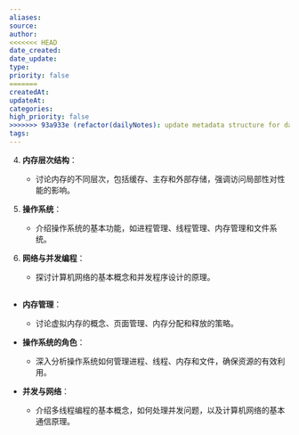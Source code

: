 ```yaml
---
aliases: 
source: 
author: 
<<<<<<< HEAD
date_created: 
date_update: 
type: 
priority: false
=======
createdAt: 
updateAt: 
categories: 
high_priority: false
>>>>>>> 93a933e (refactor(dailyNotes): update metadata structure for daily notes)
tags:
---
```



4. **内存层次结构**：
   - 讨论内存的不同层次，包括缓存、主存和外部存储，强调访问局部性对性能的影响。

5. **操作系统**：
   - 介绍操作系统的基本功能，如进程管理、线程管理、内存管理和文件系统。

6. **网络与并发编程**：
   - 探讨计算机网络的基本概念和并发程序设计的原理。

## 

- **内存管理**：
  - 讨论虚拟内存的概念、页面管理、内存分配和释放的策略。

- **操作系统的角色**：
  - 深入分析操作系统如何管理进程、线程、内存和文件，确保资源的有效利用。

- **并发与网络**：
  - 介绍多线程编程的基本概念，如何处理并发问题，以及计算机网络的基本通信原理。

